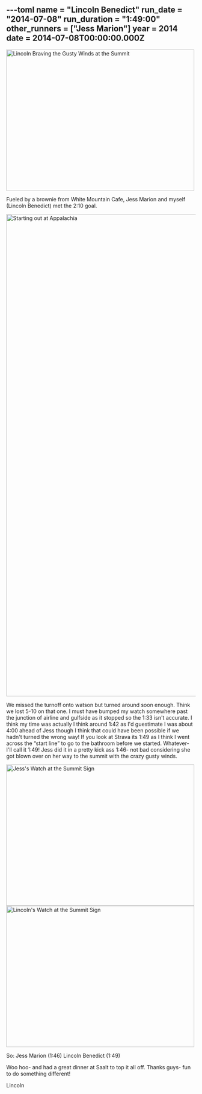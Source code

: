 ---toml
name = "Lincoln Benedict"
run_date = "2014-07-08"
run_duration = "1:49:00"
other_runners = ["Jess Marion"]
year = 2014
date = 2014-07-08T00:00:00.000Z
---
<img src="/assets/images/uploads/tumblrinlinepl2vv3o8ch1si9ly8500.jpg" alt="Lincoln Braving the Gusty Winds at the Summit" width="500" height="375" class="img-fluid">

Fueled by a brownie from White Mountain Cafe, Jess Marion and myself (Lincoln Benedict) met the 2:10 goal.

<img src="/assets/images/uploads/benedict.jpg" alt="Starting out at Appalachia" width="960" height="1280" class="img-fluid">

We missed the turnoff onto watson but turned around soon enough. Think we lost 5-10 on that one. I must have bumped my watch somewhere past the junction of airline and gulfside as it stopped so the 1:33 isn't accurate. I think my time was actually I think around 1:42 as I'd guestimate I was about 4:00 ahead of Jess though I think that could have been possible if we hadn't turned the wrong way! If you look at Strava its 1:49 as I think I went across the “start line” to go to the bathroom before we started. Whatever- I'll call it 1:49! Jess did it in a pretty kick ass 1:46- not bad considering she got blown over on her way to the summit with the crazy gusty winds.

<img src="/assets/images/uploads/tumblrinlinepl2vv2d94y1si9ly8500.jpg" alt="Jess's Watch at the Summit Sign" width="500" height="375" class="img-fluid">

<img src="/assets/images/uploads/tumblrinlinepl2vv3o8ui1si9ly8500.jpg" alt="Lincoln's Watch at the Summit Sign" width="500" height="375" class="img-fluid">

So:
Jess Marion (1:46)
Lincoln Benedict (1:49)

Woo hoo- and had a great dinner at Saalt to top it all off. Thanks guys- fun to do something different!

Lincoln

